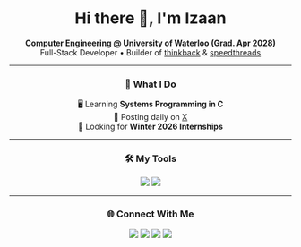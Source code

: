 <h1 align="center">Hi there 👋, I'm Izaan</h1>

<div align="center">
  <b>Computer Engineering @ University of Waterloo (Grad. Apr 2028)</b><br/>
  Full-Stack Developer • Builder of <a href="https://thinkbackai.ca">thinkback</a> & <a href="https://izaanqaiser.github.io/speed-threads/">speedthreads</a>
</div>

---

<div align="center">

### 🚀 What I Do  

🖥️ Learning **Systems Programming in C**  
🧵 Posting daily on <a href="https://x.com/1zaanq">X</a>  
📌 Looking for **Winter 2026 Internships**  

</div>

---

<div align="center">

### 🛠️ My Tools  

<img src="https://skillicons.dev/icons?i=react,js,ts,python,next,express,nodejs" />
<img src="https://skillicons.dev/icons?i=npm,html,css,c,cpp,cs,git,pip" /><br/>

</div>

---

<div align="center">

### 🌐 Connect With Me  

<a href="mailto:izaans.email@gmail.com"><img src="https://skillicons.dev/icons?i=gmail" /></a>
<a href="https://www.linkedin.com/in/izaanq/"><img src="https://skillicons.dev/icons?i=linkedin" /></a>
<a href="https://www.instagram.com/izaan.qaiser/"><img src="https://skillicons.dev/icons?i=instagram" /></a>
<a href="https://x.com/1zaanq"><img src="https://skillicons.dev/icons?i=twitter" /></a>

</div>

